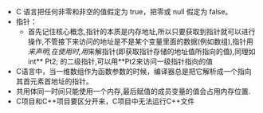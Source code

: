 - C 语言把任何非零和非空的值假定为 true，把零或 null 假定为 false。
- 指针：
    - 首先记住核心概念,指针的本质是内存地址,所以只要获取到指针就可以进行操作,不管接下来访问的地址是不是某个变量里面的数据(例如数组),指针用*来声明,在使用时,用*来解指针(即获取指针存储的地址值所指向的值),同理如 int** Pt2; 的二级指针,可以用**Pt2来访问一级指针指向的值
- C语言中，当一维数组作为函数参数的时候，编译器总是把它解析成一个指向其首元素首地址的指针。
- 共用体同一时间只能使用一个内存,最后赋值的成员变量的值会占用内存位置.
- C项目和C++项目要区分开来，C项目中无法运行C++文件